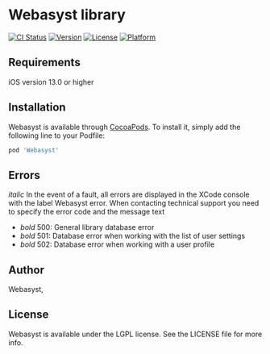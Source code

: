 # Webasyst library

[![CI Status](https://img.shields.io/travis/viktkobst/Webasyst.svg?style=flat)](https://travis-ci.org/viktkobst/Webasyst)
[![Version](https://img.shields.io/cocoapods/v/Webasyst.svg?style=flat)](https://cocoapods.org/pods/Webasyst)
[![License](https://img.shields.io/cocoapods/l/Webasyst.svg?style=flat)](https://cocoapods.org/pods/Webasyst)
[![Platform](https://img.shields.io/cocoapods/p/Webasyst.svg?style=flat)](https://cocoapods.org/pods/Webasyst)

## Requirements

iOS version 13.0 or higher

## Installation

Webasyst is available through [CocoaPods](https://cocoapods.org). To install
it, simply add the following line to your Podfile:

```ruby
pod 'Webasyst'
```

## Errors
*italic* In the event of a fault, all errors are displayed in the XCode console with the label Webasyst error. When contacting technical support you need to specify the error code and the message text 

* *bold* 500: General library database error
* *bold* 501: Database error when working with the list of user settings
* *bold* 502: Database error when working with a user profile

## Author

Webasyst, 

## License

Webasyst is available under the LGPL license. See the LICENSE file for more info.
